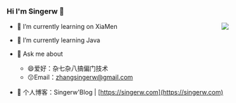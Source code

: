 ### Hi I'm Singerw 👋

                          
<a href="https://github.com/singerw/convoychat">
  <img align="right" src="https://github-readme-stats.vercel.app/api?username=isingerw&repo=convoychat&theme=vue" />
</a>

- 🔭 I’m currently learning on XiaMen

- 🌱 I’m currently learning Java


- 💬 Ask me about
  * 😄爱好：杂七杂八搞偏门技术
  * 😗Email：zhangsingerw@gmail.com


- 💬 个人博客：Singerw'Blog | [https://singerw.com](https://singerw.com)
